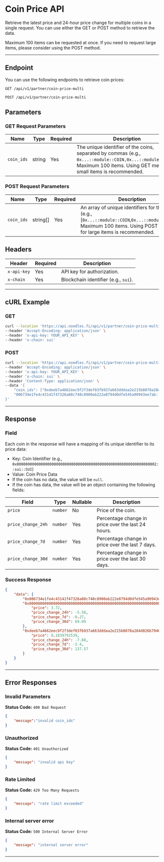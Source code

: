
# Coin Price API

Retrieve the latest price and 24-hour price change for multiple coins in a single request.
You can use either the GET or POST method to retrieve the data. 

Maximum 100 items can be requested at once. If you need to request large items, please consider using the POST method.

---

## **Endpoint**
You can use the following endpoints to retrieve coin prices:
```
GET /api/v1/partner/coin-price-multi
```
```
POST /api/v1/partner/coin-price-multi
```


## Parameters

### GET Request Parameters

| Name       | Type   | Required | Description                                                                 |
|------------|--------|----------|-----------------------------------------------------------------------------|
| `coin_ids` | string | Yes      | The unique identifier of the coins, separated by commas (e.g., `0x...::module::COIN,0x...::module::COIN`). Maximum 100 items. Using GET method for small items is recommended. |


### POST Request Parameters
| Name      | Type   | Required | Description                                                                 |
|-----------|--------|----------|-----------------------------------------------------------------------------|
| `coin_ids` | string[] | Yes      | An array of unique identifiers for the coins (e.g., [`0x...::module::COIN`,`0x...::module::COIN`]). Maximum 100 items. Using POST method for large items is recommended. |

## **Headers**

| Header        | Required | Description                                 |
|---------------|----------|---------------------------------------------|
| `x-api-key`       | Yes  | API key for authorization.                  |
| `x-chain`         | Yes  | Blockchain identifier (e.g., `sui`).        |

---

## **cURL Example**
### GET
```bash
curl --location 'https://api.noodles.fi/api/v1/partner/coin-price-multi?coin_ids=0xdeeb7a4662eec9f2f3def03fb937a663dddaa2e215b8078a284d026b7946c270%3A%3Adeep%3A%3ADEEP%2C0x12f4f6f3b8352e1d1ba1df4d6941e8720b8e37342f95ebb7780898621f7692ab%3A%3Ajelly%3A%3AJELLY%2C006734e1fe4c43141f47326a88c748c8900ab222e8794d0dfe545a90943ee7ab%3A%3Asuia%3A%3ASUIA' \
--header 'Accept-Encoding: application/json' \
--header 'x-api-key: YOUR_API_KEY' \
--header 'x-chain: sui'
```

### POST
```bash
curl --location 'https://api.noodles.fi/api/v1/partner/coin-price-multi' \
--header 'Accept-Encoding: application/json' \
--header 'x-api-key: YOUR_API_KEY' \
--header 'x-chain: sui' \
--header 'Content-Type: application/json' \
--data '{
    "coin_ids": ["0xdeeb7a4662eec9f2f3def03fb937a663dddaa2e215b8078a284d026b7946c270::deep::DEEP", "0x0000000000000000000000000000000000000000000000000000000000000002::sui::SUI", 
    "006734e1fe4c43141f47326a88c748c8900ab222e8794d0dfe545a90943ee7ab::suia::SUIA"]
}'
```

---

## **Response**

### Field

Each coin in the response will have a mapping of its unique identifier to its price data:
- Key: Coin Identifier (e.g., `0x0000000000000000000000000000000000000000000000000000000000000002::sui::SUI`)
- Value: Coin Price Data
- If the coin has no data, the value will be `null`.
- If the coin has data, the value will be an object containing the following fields:

| Field               | Type     | Nullable | Description                                        |
|---------------------|----------|----------|----------------------------------------------------|
| `price`             | `number` | No       | Price of the coin.                                 |
| `price_change_24h`  | `number` | Yes      | Percentage change in price over the last 24 hours. |
| `price_change_7d`   | `number` | Yes      | Percentage change in price over the last 7 days.   |
| `price_change_30d`  | `number` | Yes      | Percentage change in price over the last 30 days.  |


### Success Response
```json
{
    "data": {
        "0x006734e1fe4c43141f47326a88c748c8900ab222e8794d0dfe545a90943ee7ab::suia::SUIA": null,
        "0x0000000000000000000000000000000000000000000000000000000000000002::sui::SUI": {
            "price": 3.72,
            "price_change_24h": -5.58,
            "price_change_7d": -0.27,
            "price_change_30d": 69.09
        },
        "0xdeeb7a4662eec9f2f3def03fb937a663dddaa2e215b8078a284d026b7946c270::deep::DEEP": {
            "price": 0.1839792539,
            "price_change_24h": -7.88,
            "price_change_7d": -2.4,
            "price_change_30d": 137.57
        }
    }
}
```

---

## Error Responses

### Invalid Parameters
**Status Code:** `400 Bad Request`
```json
{
    "message":"invalid coin_ids"
}
```

### Unauthorized
**Status Code:** `401 Unauthorized`
```json
{
    "message": "invalid api key"
}
```

### Rate Limited
**Status Code:** `429 Too Many Requests`
```json
{
    "message": "rate limit exceeded"
}
```

### Internal server error
**Status Code:** `500 Internal Server Error`
```json
{
    "message": "internal server error"
}
```
---

